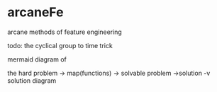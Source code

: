 # arcaneFe
arcane methods of feature engineering


todo:
the cyclical group to time trick

mermaid diagram of 

the hard problem -> map(functions) -> solvable problem ->solution
-v solution diagram


